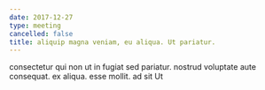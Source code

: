 ```yaml
---
date: 2017-12-27
type: meeting
cancelled: false
title: aliquip magna veniam, eu aliqua. Ut pariatur.
---
```

consectetur qui non ut in fugiat sed pariatur. nostrud voluptate aute consequat. ex aliqua. esse mollit. ad sit Ut